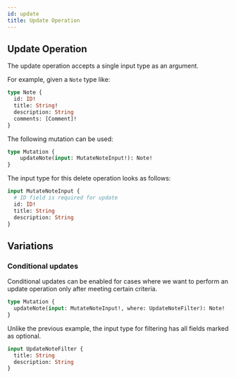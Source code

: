```yaml
---
id: update
title: Update Operation
---
```


## Update Operation

The update operation accepts a single input type as an argument.

For example, given a `Note` type like:

```graphql
type Note {
  id: ID!
  title: String!
  description: String
  comments: [Comment]!
}
```

The following mutation can be used:

```graphql
type Mutation {
    updateNote(input: MutateNoteInput!): Note!
}
```

The input type for this delete operation looks as follows:

```graphql
input MutateNoteInput {
  # ID field is required for update
  id: ID!
  title: String
  description: String
}
```

## Variations

### Conditional updates

Conditional updates can be enabled for cases where we want to perform an update 
operation only after meeting certain criteria.

```graphql
type Mutation {
  updateNote(input: MutateNoteInput!, where: UpdateNoteFilter): Note!
}
```

Unlike the previous example, the input type for filtering has all fields marked as optional.

```graphql
input UpdateNoteFilter {
  title: String
  description: String
}
```
